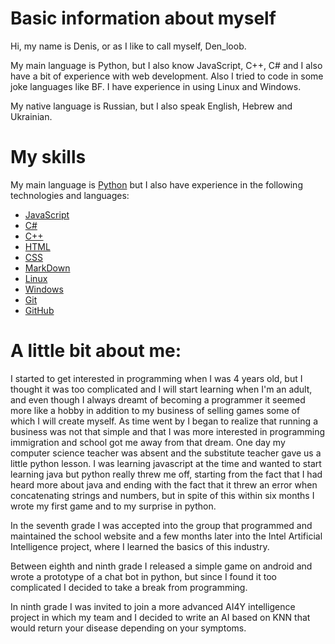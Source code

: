 # Basic information about myself

Hi, my name is Denis, or as I like to call myself, Den_loob.

My main language is Python, but I also know JavaScript, C++, C# and I also have a bit of experience with web development. Also I tried to code in some joke languages like BF.
I have experience in using Linux and Windows.

My native language is Russian, but I also speak English, Hebrew and Ukrainian.

# My skills

My main language is [Python](https://www.python.org/)
but I also have experience in the following technologies and languages:

- [JavaScript](https://www.javascript.com/)
- [C#](https://www.microsoft.com/en-us/download/details.aspx?id=44266)
- [C++](https://en.wikipedia.org/wiki/C%2B%2B)
- [HTML](https://www.w3schools.com/html/default.asp)
- [CSS](https://www.w3schools.com/css/default.asp)
- [MarkDown](https://en.wikipedia.org/wiki/Markdown)
- [Linux](https://www.linux.org/)
- [Windows](https://www.microsoft.com/en-us/windows/)
- [Git](https://git-scm.com/)
- [GitHub](https://github.com/)

# A little bit about me:

I started to get interested in programming when I was 4 years old, but I thought it was too complicated and I will start learning when I'm an adult, and even though I always dreamt of becoming a programmer it seemed more like a hobby in addition to my business of selling games some of which I will create myself. As time went by I began to realize that running a business was not that simple and that I was more interested in programming immigration and school got me away from that dream. One day my computer science teacher was absent and the substitute teacher gave us a little python lesson. I was learning javascript at the time and wanted to start learning java but python really threw me off, starting from the fact that I had heard more about java and ending with the fact that it threw an error when concatenating strings and numbers, but in spite of this within six months I wrote my first game and to my surprise in python.

In the seventh grade I was accepted into the group that programmed and maintained the school website and a few months later into the Intel Artificial Intelligence project, where I learned the basics of this industry.

Between eighth and ninth grade I released a simple game on android and wrote a prototype of a chat bot in python, but since I found it too complicated I decided to take a break from programming.

In ninth grade I was invited to join a more advanced AI4Y intelligence project in which my team and I decided to write an AI based on KNN that would return your disease depending on your symptoms.
